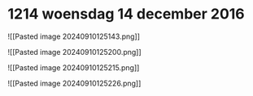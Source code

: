 # 1214 woensdag 14 december 2016
![[Pasted image 20240910125143.png]]

![[Pasted image 20240910125200.png]]

![[Pasted image 20240910125215.png]]

![[Pasted image 20240910125226.png]]